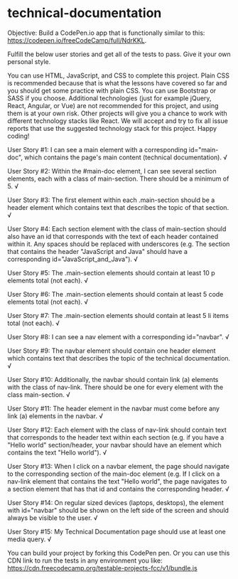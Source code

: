 # technical-documentation

Objective: Build a CodePen.io app that is functionally similar to this: https://codepen.io/freeCodeCamp/full/NdrKKL.

Fulfill the below user stories and get all of the tests to pass. Give it your own personal style.

You can use HTML, JavaScript, and CSS to complete this project. Plain CSS is recommended because that is what the lessons have covered so far and you should get some practice with plain CSS. You can use Bootstrap or SASS if you choose. Additional technologies (just for example jQuery, React, Angular, or Vue) are not recommended for this project, and using them is at your own risk. Other projects will give you a chance to work with different technology stacks like React. We will accept and try to fix all issue reports that use the suggested technology stack for this project. Happy coding!

User Story #1: I can see a main element with a corresponding id="main-doc", which contains the page's main content (technical documentation). √

User Story #2: Within the #main-doc element, I can see several section elements, each with a class of main-section. There should be a minimum of 5. √

User Story #3: The first element within each .main-section should be a header element which contains text that describes the topic of that section. √

User Story #4: Each section element with the class of main-section should also have an id that corresponds with the text of each header contained within it. Any spaces should be replaced with underscores (e.g. The section that contains the header "JavaScript and Java" should have a corresponding id="JavaScript_and_Java"). √

User Story #5: The .main-section elements should contain at least 10 p elements total (not each). √

User Story #6: The .main-section elements should contain at least 5 code elements total (not each). √

User Story #7: The .main-section elements should contain at least 5 li items total (not each). √

User Story #8: I can see a nav element with a corresponding id="navbar". √

User Story #9: The navbar element should contain one header element which contains text that describes the topic of the technical documentation. √

User Story #10: Additionally, the navbar should contain link (a) elements with the class of nav-link. There should be one for every element with the class main-section. √

User Story #11: The header element in the navbar must come before any link (a) elements in the navbar. √

User Story #12: Each element with the class of nav-link should contain text that corresponds to the header text within each section (e.g. if you have a "Hello world" section/header, your navbar should have an element which contains the text "Hello world"). √

User Story #13: When I click on a navbar element, the page should navigate to the corresponding section of the main-doc element (e.g. If I click on a nav-link element that contains the text "Hello world", the page navigates to a section element that has that id and contains the corresponding header. √

User Story #14: On regular sized devices (laptops, desktops), the element with id="navbar" should be shown on the left side of the screen and should always be visible to the user. √

User Story #15: My Technical Documentation page should use at least one media query. √

You can build your project by forking this CodePen pen. Or you can use this CDN link to run the tests in any environment you like: https://cdn.freecodecamp.org/testable-projects-fcc/v1/bundle.js